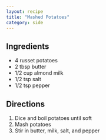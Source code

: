 ```yaml
---
layout: recipe
title: "Mashed Potatoes"
category: side
---
```


## Ingredients

- 4 russet potatoes
- 2 tbsp butter
- 1/2 cup almond milk
- 1/2 tsp salt
- 1/2 tsp pepper


## Directions

1. Dice and boil potatoes until soft
2. Mash potatoes
3. Stir in butter, milk, salt, and pepper
